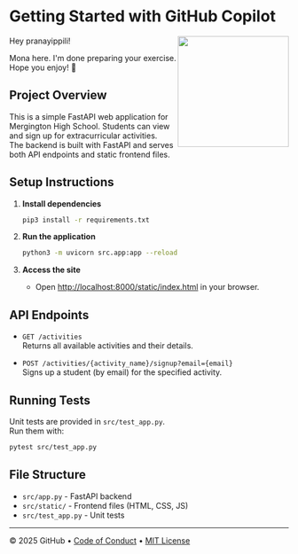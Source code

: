 # Getting Started with GitHub Copilot

<img src="https://octodex.github.com/images/Professortocat_v2.png" align="right" height="200px" />

Hey pranayippili!

Mona here. I'm done preparing your exercise. Hope you enjoy! 💚

## Project Overview

This is a simple FastAPI web application for Mergington High School. Students can view and sign up for extracurricular activities.  
The backend is built with FastAPI and serves both API endpoints and static frontend files.

## Setup Instructions

1. **Install dependencies**  
   ```sh
   pip3 install -r requirements.txt
   ```

2. **Run the application**  
   ```sh
   python3 -m uvicorn src.app:app --reload
   ```

3. **Access the site**  
   - Open [http://localhost:8000/static/index.html](http://localhost:8000/static/index.html) in your browser.

## API Endpoints

- `GET /activities`  
  Returns all available activities and their details.

- `POST /activities/{activity_name}/signup?email={email}`  
  Signs up a student (by email) for the specified activity.

## Running Tests

Unit tests are provided in `src/test_app.py`.  
Run them with:
```sh
pytest src/test_app.py
```

## File Structure

- `src/app.py` - FastAPI backend
- `src/static/` - Frontend files (HTML, CSS, JS)
- `src/test_app.py` - Unit tests

---

&copy; 2025 GitHub &bull; [Code of Conduct](https://www.contributor-covenant.org/version/2/1/code_of_conduct/code_of_conduct.md) &bull; [MIT License](https://gh.io/mit)

